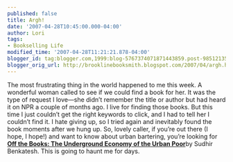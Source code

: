 ```yaml
---
published: false
title: Argh!
date: '2007-04-28T10:45:00.000-04:00'
author: Lori
tags:
- Bookselling Life
modified_time: '2007-04-28T11:21:21.878-04:00'
blogger_id: tag:blogger.com,1999:blog-5767374071871443859.post-985121357118436570
blogger_orig_url: http://brooklinebooksmith.blogspot.com/2007/04/argh.html
---
```

The most frustrating thing in the world happened to me this week. A wonderful woman called to see if we could find a book for her. It was the type of request I love—she didn’t remember the title or author but had heard it on NPR a couple of months ago. I live for finding those books. But this time I just couldn’t get the right keywords to click, and I had to tell her I couldn’t find it. I hate giving up, so I tried again and inevitably found the book moments after we hung up. So, lovely caller, if you’re out there (I hope, I hope!) and want to know about urban bartering, you’re looking for [**Off the Books: The Underground Economy of the Urban Poor**](http://brookline.booksense.com/NASApp/store/Product?s=showproduct&amp;isbn=9780674023550)by Sudhir Benkatesh. This is going to haunt me for days.
